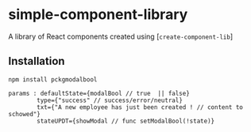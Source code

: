 # simple-component-library

A library of React components created using [`create-component-lib`]

## Installation

```
npm install pckgmodalbool

params : defaultState={modalBool // true  || false}
        type={"success" // success/error/neutral}
        txt={"A new employee has just been created ! // content to schowed"}
        stateUPDT={showModal // func setModalBool(!state)}
```
